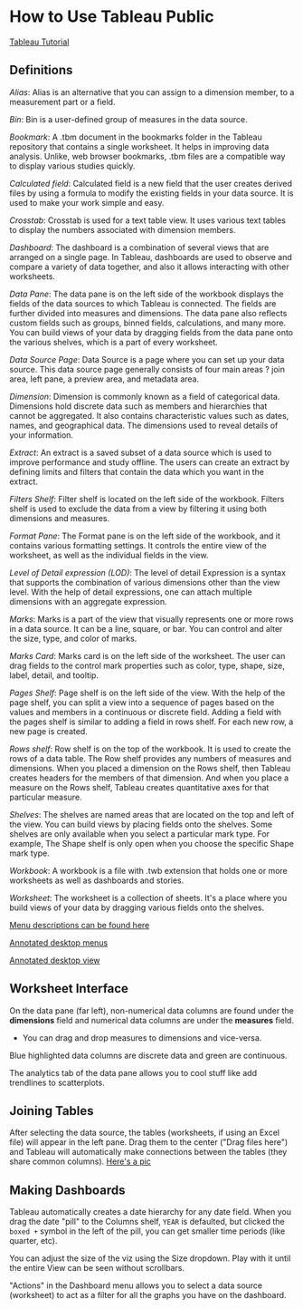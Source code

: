 # How to Use Tableau Public

[Tableau Tutorial](https://www.javatpoint.com/tableau)

## Definitions

*Alias*: Alias is an alternative that you can assign to a dimension member, to a measurement part or a field.

*Bin*: Bin is a user-defined group of measures in the data source.

*Bookmark*: A .tbm document in the bookmarks folder in the Tableau repository that contains a single worksheet. It helps in improving data analysis. Unlike, web browser bookmarks, .tbm files are a compatible way to display various studies quickly.

*Calculated field*: Calculated field is a new field that the user creates derived files by using a formula to modify the existing fields in your data source. It is used to make your work simple and easy.

*Crosstab*: Crosstab is used for a text table view. It uses various text tables to display the numbers associated with dimension members.

*Dashboard*: The dashboard is a combination of several views that are arranged on a single page. In Tableau, dashboards are used to observe and compare a variety of data together, and also it allows interacting with other worksheets.

*Data Pane*: The data pane is on the left side of the workbook displays the fields of the data sources to which Tableau is connected. The fields are further divided into measures and dimensions. The data pane also reflects custom fields such as groups, binned fields, calculations, and many more. You can build views of your data by dragging fields from the data pane onto the various shelves, which is a part of every worksheet.

*Data Source Page*: Data Source is a page where you can set up your data source. This data source page generally consists of four main areas ? join area, left pane, a preview area, and metadata area.

*Dimension*: Dimension is commonly known as a field of categorical data. Dimensions hold discrete data such as members and hierarchies that cannot be aggregated. It also contains characteristic values such as dates, names, and geographical data. The dimensions used to reveal details of your information.

*Extract*: An extract is a saved subset of a data source which is used to improve performance and study offline. The users can create an extract by defining limits and filters that contain the data which you want in the extract.

*Filters Shelf*: Filter shelf is located on the left side of the workbook. Filters shelf is used to exclude the data from a view by filtering it using both dimensions and measures.

*Format Pane*: The Format pane is on the left side of the workbook, and it contains various formatting settings. It controls the entire view of the worksheet, as well as the individual fields in the view.

*Level of Detail expression (LOD)*: The level of detail Expression is a syntax that supports the combination of various dimensions other than the view level. With the help of detail expressions, one can attach multiple dimensions with an aggregate expression.

*Marks*: Marks is a part of the view that visually represents one or more rows in a data source. It can be a line, square, or bar. You can control and alter the size, type, and color of marks.

*Marks Card*: Marks card is on the left side of the worksheet. The user can drag fields to the control mark properties such as color, type, shape, size, label, detail, and tooltip.

*Pages Shelf*: Page shelf is on the left side of the view. With the help of the page shelf, you can split a view into a sequence of pages based on the values and members in a continuous or discrete field. Adding a field with the pages shelf is similar to adding a field in rows shelf. For each new row, a new page is created.

*Rows shelf*: Row shelf is on the top of the workbook. It is used to create the rows of a data table. The Row shelf provides any numbers of measures and dimensions. When you placed a dimension on the Rows shelf, then Tableau creates headers for the members of that dimension. And when you place a measure on the Rows shelf, Tableau creates quantitative axes for that particular measure.

*Shelves*: The shelves are named areas that are located on the top and left of the view. You can build views by placing fields onto the shelves. Some shelves are only available when you select a particular mark type. For example, The Shape shelf is only open when you choose the specific Shape mark type.

*Workbook*: A workbook is a file with .twb extension that holds one or more worksheets as well as dashboards and stories.

*Worksheet*: The worksheet is a collection of sheets. It's a place where you build views of your data by dragging various fields onto the shelves.

[Menu descriptions can be found here](https://www.javatpoint.com/tableau-desktop-workspace)

[Annotated desktop menus](https://github.com/jeremyraby/courseNotes/blob/main/tableau/desktopFeatures1.jpg)

[Annotated desktop view](https://github.com/jeremyraby/courseNotes/blob/main/tableau/desktopFeatures2.jpg)

## Worksheet Interface

On the data pane (far left), non-numerical data columns are found under the **dimensions** field and numerical data columns are under the **measures** field.

- You can drag and drop measures to dimensions and vice-versa.

Blue highlighted data columns are discrete data and green are continuous.

The analytics tab of the data pane allows you to cool stuff like add trendlines to scatterplots.

## Joining Tables

After selecting the data source, the tables (worksheets, if using an Excel file) will appear in the left pane. Drag them to the center ("Drag files here") and Tableau will automatically make connections between the tables (they share common columns). [Here's a pic](https://github.com/jeremyraby/courseNotes/blob/main/tableau/joiningTables.jpg)


## Making Dashboards

Tableau automatically creates a date hierarchy for any date field. When you drag the date "pill" to the Columns shelf, `YEAR` is defaulted, but clicked the `boxed +` symbol in the left of the pill, you can get smaller time periods (like quarter, etc).

You can adjust the size of the viz using the Size dropdown. Play with it until the entire View can be seen without scrollbars.

"Actions" in the Dashboard menu allows you to select a data source (worksheet) to act as a filter for all the graphs you have on the dashboard.

